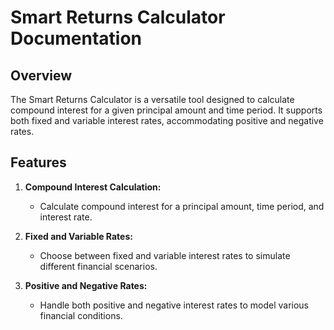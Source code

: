 # Smart Returns Calculator Documentation

## Overview

The Smart Returns Calculator is a versatile tool designed to calculate compound interest for a given principal amount and time period. It supports both fixed and variable interest rates, accommodating positive and negative rates.

## Features

1. **Compound Interest Calculation:**
   - Calculate compound interest for a principal amount, time period, and interest rate.

2. **Fixed and Variable Rates:**
   - Choose between fixed and variable interest rates to simulate different financial scenarios.

3. **Positive and Negative Rates:**
   - Handle both positive and negative interest rates to model various financial conditions.

